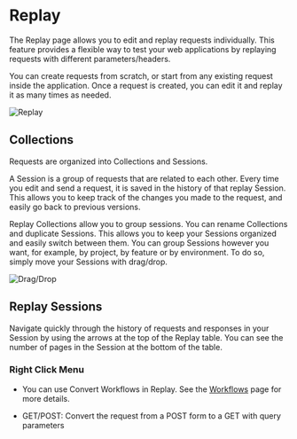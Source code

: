 # Replay

The Replay page allows you to edit and replay requests individually. This feature provides a flexible way to test your web applications by replaying requests with different parameters/headers.

You can create requests from scratch, or start from any existing request inside the application. Once a request is created, you can edit it and replay it as many times as needed.

<img alt="Replay" src="/_images/replay_page.png" center>

## Collections

Requests are organized into Collections and Sessions.

A Session is a group of requests that are related to each other. Every time you edit and send a request, it is saved in the history of that replay Session. This allows you to keep track of the changes you made to the request, and easily go back to previous versions.

Replay Collections allow you to group sessions. You can rename Collections and duplicate Sessions. This allows you to keep your Sessions organized and easily switch between them. You can group Sessions however you want, for example, by project, by feature or by environment. To do so, simply move your Sessions with drag/drop.

<img alt="Drag/Drop" src="/_images/drag_drop_collections.png" center>

## Replay Sessions

Navigate quickly through the history of requests and responses in your Session by using the arrows at the top of the Replay table. You can see the number of pages in the Session at the bottom of the table.

### Right Click Menu

- You can use Convert Workflows in Replay. See the [Workflows](/features/workflows/convert.md) page for more details.

- GET/POST: Convert the request from a POST form to a GET with query parameters
